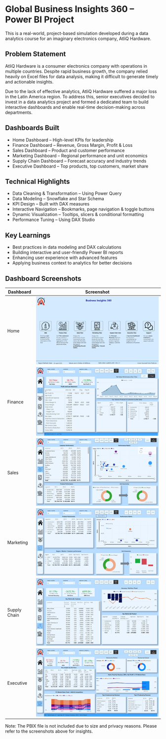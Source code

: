 # Global Business Insights 360 – Power BI Project

This is a real-world, project-based simulation developed during a data analytics course for an imaginary electronics company, AtliQ Hardware.

## Problem Statement

AtliQ Hardware is a consumer electronics company with operations in multiple countries. Despite rapid business growth, the company relied heavily on Excel files for data analysis, making it difficult to generate timely and actionable insights.

Due to the lack of effective analytics, AtliQ Hardware suffered a major loss in the Latin America region. To address this, senior executives decided to invest in a data analytics project and formed a dedicated team to build interactive dashboards and enable real-time decision-making across departments.

## Dashboards Built

- Home Dashboard – High-level KPIs for leadership
- Finance Dashboard – Revenue, Gross Margin, Profit & Loss
- Sales Dashboard – Product and customer performance
- Marketing Dashboard – Regional performance and unit economics
- Supply Chain Dashboard – Forecast accuracy and industry trends
- Executive Dashboard – Top products, top customers, market share

## Technical Highlights

- Data Cleaning & Transformation – Using Power Query
- Data Modeling – Snowflake and Star Schema
- KPI Design – Built with DAX measures
- Interactive Navigation – Bookmarks, page navigation & toggle buttons
- Dynamic Visualization – Tooltips, slicers & conditional formatting
- Performance Tuning – Using DAX Studio

## Key Learnings

- Best practices in data modeling and DAX calculations
- Building interactive and user-friendly Power BI reports
- Enhancing user experience with advanced features
- Applying business context to analytics for better decisions

## Dashboard Screenshots

| Dashboard        | Screenshot |
|------------------|------------|
| Home             | ![Home Dashboard](images/home_dashboard.png) |
| Finance          | ![Finance Dashboard](images/finance_dashboard.png) |
| Sales            | ![Sales Dashboard](images/sales_dashboard.png) |
| Marketing        | ![Marketing Dashboard](images/marketing_dashboard.png) |
| Supply Chain     | ![Supply Chain Dashboard](images/supply_chain_dashboard.png) |
| Executive        | ![Executive Dashboard](images/executive_dashboard.png) |

Note: The PBIX file is not included due to size and privacy reasons. Please refer to the screenshots above for insights.
